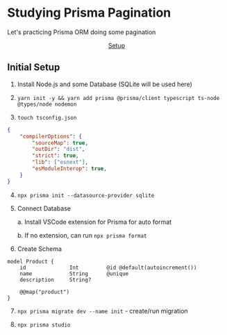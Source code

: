 # Studying Prisma Pagination

Let's practicing Prisma ORM doing some pagination

<p align="center">
<a href="#initial-setup">Setup</a>
</p>

## Initial Setup

1. Install Node.js and some Database (SQLite will be used here)

2. `yarn init -y && yarn add prisma @prisma/client typescript ts-node @types/node nodemon`

3. `touch tsconfig.json`
```json
{
    "compilerOptions": {
        "sourceMap": true, 
        "outDir": "dist",
        "strict": true,
        "lib": ["esnext"],
        "esModuleInterop": true,
    }
}
```

4. `npx prisma init --datasource-provider sqlite`

5. Connect Database 
    
    a. Install VSCode extension for Prisma for auto format

    b. If no extension, can run `npx prisma format`

6. Create Schema
```prisma
model Product {
    id              Int         @id @default(autoincrement())
    name            String      @unique
    description     String?

    @@map("product")
}
```

7. `npx prisma migrate dev --name init` - create/run migration

8. `npx prisma studio`
